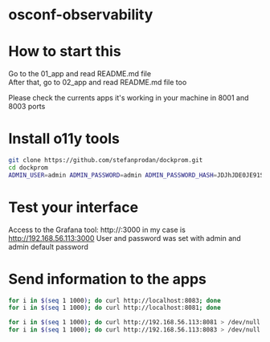 # osconf-observability

# How to start this 

Go to the 01_app and read README.md file </br>
After that, go to 02_app and read README.md file too

Please check the currents apps it's working in your machine in 8001 and 8003 ports

# Install o11y tools
```bash
git clone https://github.com/stefanprodan/dockprom.git
cd dockprom
ADMIN_USER=admin ADMIN_PASSWORD=admin ADMIN_PASSWORD_HASH=JDJhJDE0JE91S1FrN0Z0VEsyWmhrQVpON1VzdHVLSDkyWHdsN0xNbEZYdnNIZm1pb2d1blg4Y09mL0ZP docker-compose up
```

# Test your interface
Access to the Grafana  tool: http://<host-ip>:3000 in my case is http://192.168.56.113:3000
User and password was set with admin and admin default password

# Send information to the apps
```bash
for i in $(seq 1 1000); do curl http://localhost:8083; done 
for i in $(seq 1 1000); do curl http://localhost:8081; done
```

```bash
for i in $(seq 1 1000); do curl http://192.168.56.113:8081 > /dev/null ; sleep 0.1;  done 
for i in $(seq 1 1000); do curl http://192.168.56.113:8083 > /dev/null ; sleep 0.1;  done 
```
